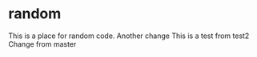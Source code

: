 random
======
This is a place for random code.
Another change
This is a test from test2
Change from master

